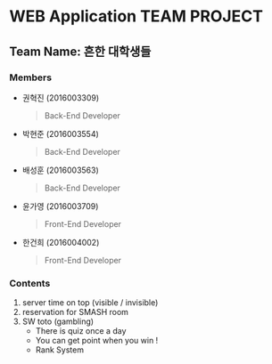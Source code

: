 WEB Application TEAM PROJECT
============================

## Team Name: 흔한 대학생들

### Members
   + 권혁진 (2016003309)
      > Back-End Developer
   + 박현준 (2016003554) 
      > Back-End Developer
   + 배성훈 (2016003563) 
      > Back-End Developer
   + 윤가영 (2016003709) 
      > Front-End Developer
   + 한건희 (2016004002) 
      > Front-End Developer
       
### Contents
1. server time on top (visible / invisible)
2. reservation for SMASH room
3. SW toto (gambling) 
   - There is quiz once a day
   - You can get point when you win !
   - Rank System 
   
